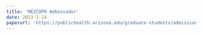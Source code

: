 ```yaml
---
title: 'MEZCOPH Ambassador'
date: 2023-1-14
paperurl: 'https://publichealth.arizona.edu/graduate-students/admissions/meet-our-students/curley'
---
```

